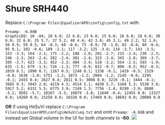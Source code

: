 # Shure SRH440
Replace `C:\Program Files\EqualizerAPO\config\config.txt` with:
```
Preamp: -6.0dB
GraphicEQ: 10 -84; 20 6.0; 22 6.0; 23 6.0; 25 6.0; 26 6.0; 28 6.0; 30 6.0; 32 6.0; 35 5.7; 37 5.2; 40 4.4; 42 3.8; 45 3.1; 49 2.2; 52 1.6; 56 0.9; 59 0.5; 64 -0.3; 68 -0.6; 73 -0.9; 78 -1.0; 83 -0.8; 89 -0.4; 95 0.1; 102 -0.6; 109 -2.1; 117 -3.2; 125 -3.8; 134 -3.7; 143 -3.5; 153 -3.3; 164 -2.1; 175 -2.2; 188 -2.8; 201 -2.7; 215 -2.4; 230 -2.3; 246 -2.3; 263 -2.4; 282 -2.4; 301 -2.4; 323 -2.4; 345 -2.8; 369 -3.7; 395 -3.7; 423 -3.3; 452 -3.3; 484 -3.4; 518 -3.2; 554 -2.5; 593 -1.9; 635 -1.5; 679 -1.5; 726 -1.3; 777 -0.9; 832 -0.7; 890 -0.5; 952 -0.3; 1019 0.1; 1090 0.7; 1167 0.5; 1248 0.1; 1336 -0.1; 1429 -0.5; 1529 -0.8; 1636 -1.0; 1751 -1.2; 1873 -1.2; 2004 -1.2; 2145 -0.6; 2295 -0.1; 2455 0.4; 2627 0.4; 2811 0.5; 3008 0.9; 3219 -0.1; 3444 -0.1; 3685 0.3; 3943 2.8; 4219 4.3; 4514 5.1; 4830 5.7; 5168 5.3; 5530 3.9; 5917 5.2; 6331 5.5; 6775 3.9; 7249 1.3; 7756 -1.4; 8299 -3.9; 8880 -5.2; 9502 -5.7; 10167 -5.5; 10879 -3.8; 11640 -0.4; 12455 0.0; 13327 0.0; 14260 0.0; 15258 0.0; 16326 0.0; 17469 0.0; 18692 0.0; 20000 0.0
```
**OR** if using HeSuVi replace `C:\Program Files\EqualizerAPO\config\HeSuVi\eq.txt` and omit `Preamp: -6.0dB` and instead set Global volume in the UI for both channels to **-60**.
![](https://raw.githubusercontent.com/jaakkopasanen/AutoEq/master/results/Innerfidelity%202017/innerfidelity/onear/Shure%20SRH440/Shure%20SRH440.png)